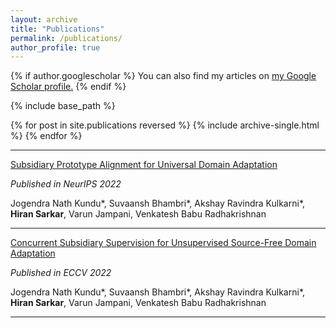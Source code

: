 ```yaml
---
layout: archive
title: "Publications"
permalink: /publications/
author_profile: true
---
```


{% if author.googlescholar %}
  You can also find my articles on <u><a href="{{author.googlescholar}}">my Google Scholar profile</a>.</u>
{% endif %}

{% include base_path %}

{% for post in site.publications reversed %}
  {% include archive-single.html %}
{% endfor %}

***

[Subsidiary Prototype Alignment for Universal Domain Adaptation](https://arxiv.org/abs/2210.15909)

*Published in NeurIPS 2022*

Jogendra Nath Kundu*, Suvaansh Bhambri*, Akshay Ravindra Kulkarni*, **Hiran Sarkar**, Varun Jampani, Venkatesh Babu Radhakrishnan

***

[Concurrent Subsidiary Supervision for Unsupervised Source-Free Domain Adaptation](https://arxiv.org/abs/2207.13247)

*Published in ECCV 2022*

Jogendra Nath Kundu*, Suvaansh Bhambri*, Akshay Ravindra Kulkarni*, **Hiran Sarkar**, Varun Jampani, Venkatesh Babu Radhakrishnan

***
